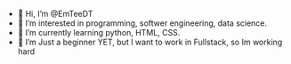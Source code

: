 - 👋 Hi, I’m @EmTeeDT
- 👀 I’m interested in programming, softwer engineering, data science.
- 🌱 I’m currently learning python, HTML, CSS.
- 💞️ I’m Just a beginner YET, but I want to work in Fullstack, so Im working hard

<!---
EmTeeDT/EmTeeDT is a ✨ special ✨ repository because its `README.md` (this file) appears on your GitHub profile.
You can click the Preview link to take a look at your changes.
--->
